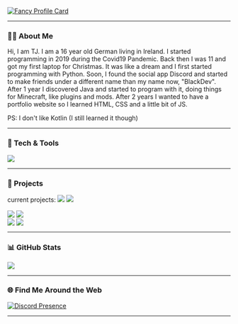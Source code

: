 [![Fancy Profile Card](https://fancy-readme-stats.vercel.app/api?username=BlackDevReal&theme=blue_navy&footer=dev@blackdev.xyz&show_icons=true&title=Hi,%20I'm%20BlackDev%20👋&description=Developer%20from%20Germany&include_all_commits=true&show_icons=true)](https://github.com/blackdevreal)

---

### 🧑‍💻 About Me

Hi, I am TJ. I am a 16 year old German living in Ireland. I started programming in 2019 during the Covid19 Pandemic. Back then I was 11 and got my first laptop for Christmas. It was like a dream and I first started programming with Python. Soon, I found the social app Discord and started to make friends under a different name than my name now, "BlackDev". After 1 year I discovered Java and started to program with it, doing things for Minecraft, like plugins and mods. After 2 years I wanted to have a portfolio website so I learned HTML, CSS and a little bit of JS. 

PS: I don't like Kotlin (I still learned it though)

---

### 🔧 Tech & Tools
<a href="https://github.com/BlackDevReal/" align="left">
  <img align="center" src="https://fancy-readme-stats.vercel.app/api/wakatime?username=BlackDevReal&theme=blue_navy&show_icons=true&layout=compact&update=7&dark_bg=3" />
</a>


---
### 💼 Projects
current projects:
<img src= "https://wakatime.com/badge/user/9154ea1d-b2ec-4c71-ae36-f573d0227ae8/project/66e7ee2a-e703-4bdd-8d9f-0e2a3c1411a8.svg" />
<img src= "https://wakatime.com/badge/user/9154ea1d-b2ec-4c71-ae36-f573d0227ae8/project/b783f1e7-849f-4a61-8a45-368d471ee887.svg" />


  <div align="right">
<div align="left">                                                                                                                          
<a href="https://github.com/BlackDevReal/MavenMCP-1.8.9-all-os"><img align="center" src="https://fancy-readme-stats.vercel.app/api/pin/?username=BlackDevReal&repo=MavenMCP-1.8.9-all-os&theme=blue_navy&show_icons=true&update=6&dark_bg=3" /></a>
<a href="https://github.com/BlackDevReal/SimpleObfuscator"><img align="center" src="https://fancy-readme-stats.vercel.app/api/pin/?username=BlackDevReal&repo=SimpleObfuscator&theme=blue_navy&show_icons=true&update=7&dark_bg=3" /></a>
<div align="right">
<div align="left">                                                                                                                          
<a href="https://github.com/BlackDevReal/MinecraftPlayerDashboard"><img align="center" src="https://fancy-readme-stats.vercel.app/api/pin/?username=BlackDevReal&repo=MinecraftPlayerDashboard&theme=blue_navy&show_icons=true&update=6&dark_bg=3" /></a>
<a href="https://github.com/BlackDevReal/Simple-Python-Obfuscator"><img align="center" src="https://fancy-readme-stats.vercel.app/api/pin/?username=BlackDevReal&repo=Simple-Python-Obfuscator&theme=blue_navy&show_icons=true&update=6&dark_bg=3" /></a>
  </div>
</div>

---

### 📊 GitHub Stats
<a href="https://github.com/BlackDevReal" align="left">
  <img align="center" src="https://fancy-readme-stats.vercel.app/api/top-langs/?username=BlackDevReal&theme=blue_navy&show_icons=true&layout=normal&update=7&dark_bg=3" />
</a>

---

### 🌐 Find Me Around the Web

[![Discord Presence](https://lanyard.cnrad.dev/api/1266421704536887337)](https://discord.com/users/1266421704536887337)

---


